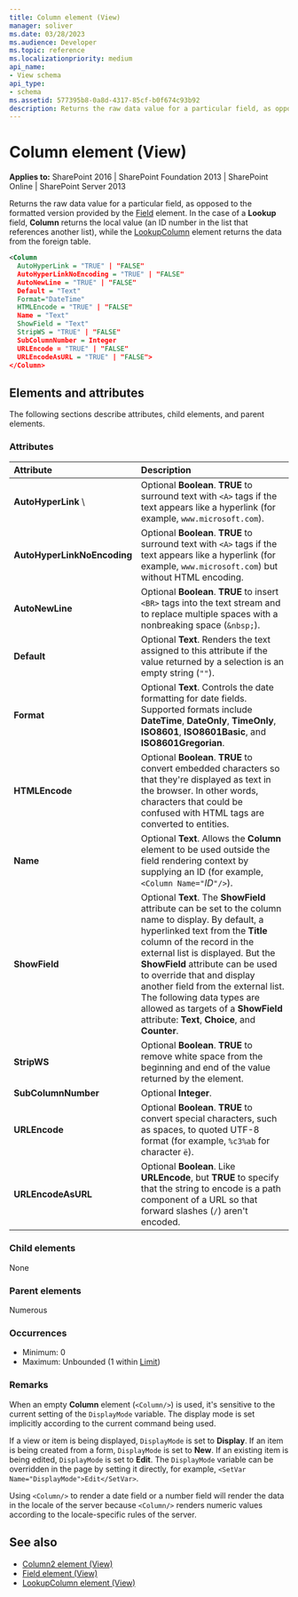 ```yaml
---
title: Column element (View)
manager: soliver
ms.date: 03/28/2023
ms.audience: Developer
ms.topic: reference
ms.localizationpriority: medium
api_name:
- View schema
api_type:
- schema
ms.assetid: 577395b8-0a8d-4317-85cf-b0f674c93b92
description: Returns the raw data value for a particular field, as opposed to the formatted version provided by the Field element.
---
```


# Column element (View)

**Applies to:** SharePoint 2016 | SharePoint Foundation 2013 | SharePoint Online | SharePoint Server 2013

Returns the raw data value for a particular field, as opposed to the formatted version provided by the [Field](field-element-view.md) element. In the case of a **Lookup** field, **Column** returns the local value (an ID number in the list that references another list), while the [LookupColumn](lookupcolumn-element-view.md) element returns the data from the foreign table.

```XML
<Column
  AutoHyperLink = "TRUE" | "FALSE"
  AutoHyperLinkNoEncoding = "TRUE" | "FALSE"
  AutoNewLine = "TRUE" | "FALSE"
  Default = "Text"
  Format="DateTime"
  HTMLEncode = "TRUE" | "FALSE"
  Name = "Text"
  ShowField = "Text"
  StripWS = "TRUE" | "FALSE"
  SubColumnNumber = Integer
  URLEncode = "TRUE" | "FALSE"
  URLEncodeAsURL = "TRUE" | "FALSE">
</Column>
```

## Elements and attributes

The following sections describe attributes, child elements, and parent elements.

### Attributes

|        **Attribute**        |                                                                                                                                                                                                                   **Description**                                                                                                                                                                                                                    |
| :-------------------------- | :--------------------------------------------------------------------------------------------------------------------------------------------------------------------------------------------------------------------------------------------------------------------------------------------------------------------------------------------------------------------------------------------------------------------------------------------------- |
| **AutoHyperLink** \         | Optional **Boolean**. **TRUE** to surround text with `<A>` tags if the text appears like a hyperlink (for example, `www.microsoft.com`).                                                                                                                                                                                                                                                                                                        |
| **AutoHyperLinkNoEncoding** | Optional **Boolean**. **TRUE** to surround text with `<A>` tags if the text appears like a hyperlink (for example, `www.microsoft.com`) but without HTML encoding.                                                                                                                                                                                                                                                                              |
| **AutoNewLine**             | Optional **Boolean**. **TRUE** to insert `<BR>` tags into the text stream and to replace multiple spaces with a nonbreaking space (`&nbsp;`).                                                                                                                                                                                                                                                                                                 |
| **Default**                 | Optional **Text**. Renders the text assigned to this attribute if the value returned by a selection is an empty string (`""`).                                                                                                                                                                                                                                                                                                                 |
| **Format**                  | Optional **Text**. Controls the date formatting for date fields. Supported formats include **DateTime**, **DateOnly**, **TimeOnly**, **ISO8601**, **ISO8601Basic**, and **ISO8601Gregorian**.                                                                                                                                                                                                                                                   |
| **HTMLEncode**              | Optional **Boolean**. **TRUE** to convert embedded characters so that they're displayed as text in the browser. In other words, characters that could be confused with HTML tags are converted to entities.                                                                                                                                                                                                                                    |
| **Name**                    | Optional **Text**. Allows the **Column** element to be used outside the field rendering context by supplying an ID (for example,  `<Column Name="`_ID_`"/>`).                                                                                                                                                                                                                                                                                   |
| **ShowField**               | Optional **Text**. The **ShowField** attribute can be set to the column name to display. By default, a hyperlinked text from the **Title** column of the record in the external list is displayed. But the **ShowField** attribute can be used to override that and display another field from the external list.  The following data types are allowed as targets of a **ShowField** attribute: **Text**, **Choice**, and **Counter**.|
| **StripWS**                 | Optional **Boolean**. **TRUE** to remove white space from the beginning and end of the value returned by the element.                                                                                                                                                                                                                                                                                                                         |
| **SubColumnNumber**         | Optional **Integer**.                                                                                                                                                                                                                                                                                                                                                                                                                          |
| **URLEncode**               | Optional **Boolean**. **TRUE** to convert special characters, such as spaces, to quoted UTF-8 format (for example, `%c3%ab` for character `ë`).                                                                                                                                                                                                                                                                                               |
| **URLEncodeAsURL**          | Optional **Boolean**. Like **URLEncode**, but **TRUE** to specify that the string to encode is a path component of a URL so that forward slashes (`/`) aren't encoded.                                                                                                                                                                                                                                                                         |

### Child elements

None

### Parent elements

Numerous

### Occurrences

- Minimum: 0
- Maximum: Unbounded (1 within [Limit](limit-element-view.md))

### Remarks

When an empty **Column** element (`<Column/>`) is used, it's sensitive to the current setting of the `DisplayMode` variable. The display mode is set implicitly according to the current command being used.

If a view or item is being displayed, `DisplayMode` is set to **Display**. If an item is being created from a form, `DisplayMode` is set to **New**. If an existing item is being edited, `DisplayMode` is set to **Edit**. The `DisplayMode` variable can be overridden in the page by setting it directly, for example, `<SetVar Name="DisplayMode">Edit</SetVar>`.

Using `<Column/>` to render a date field or a number field will render the data in the locale of the server because `<Column/>` renders numeric values according to the locale-specific rules of the server.

## See also

- [Column2 element (View)](column2-element-view.md)
- [Field element (View)](field-element-view.md)
- [LookupColumn element (View)](lookupcolumn-element-view.md)
